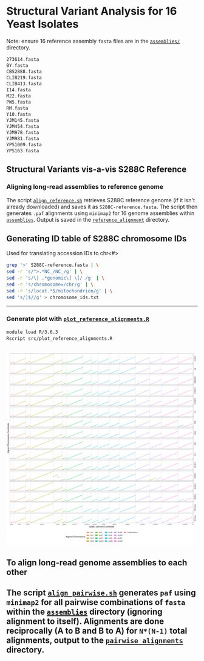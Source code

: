 # Structural Variant Analysis for 16 Yeast Isolates
Note: ensure 16 reference assembly `fasta` files are in the [`assemblies/`](assemblies/) directory.
```
273614.fasta
BY.fasta
CBS2888.fasta
CLIB219.fasta
CLIB413.fasta
I14.fasta
M22.fasta
PW5.fasta
RM.fasta
Y10.fasta
YJM145.fasta
YJM454.fasta
YJM978.fasta
YJM981.fasta
YPS1009.fasta
YPS163.fasta
```

## Structural Variants vis-a-vis S288C Reference
### Aligning long-read assemblies to reference genome
The script [`align_reference.sh`](src/align_reference.sh) retrieves S288C reference genome (if it
isn't already downloaded) and saves it as `S288C-reference.fasta`. The script then generates `.paf`
alignments using `minimap2` for 16 genome assemblies within [`assemblies`](assemblies). Output is
saved in the [`reference_alignment`](reference_alignment) directory. 

## Generating ID table of S288C chromosome IDs
Used for translating accession IDs to chr<#>
```bash
grep '>' S288C-reference.fasta | \
sed -r 's/^>.*NC_/NC_/g' | \
sed -r 's/\| .*genomic\] \[/ /g' | \
sed -r 's/chromosome=/chr/g' | \
sed -r 's/locat.*$/mitochondrion/g' | \
sed 's/]$//g' > chromosome_ids.txt
```
---


### Generate plot with [`plot_reference_alignments.R`](src/plot_reference_alignments.R)
```bash
module load R/3.6.3
Rscript src/plot_reference_alignments.R
```

![](/06_SVs/reference_alignment/all.png)
---

## To align long-read genome assemblies to each other
The script [`align_pairwise.sh`](src/align_pairwise.sh) generates `paf` using `minimap2` for all
pairwise combinations of `fasta` within the [`assemblies`](assemblies) directory (ignoring alignment
to itself). Alignments are done reciprocally (A to B and B to A) for `N*(N-1)` total alignments, 
output to the [`pairwise_alignments`](pairwise_alignments) directory.
---


